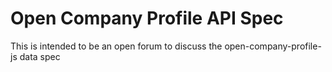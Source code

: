 # Open Company Profile API Spec
This is intended to be an open forum to discuss the open-company-profile-js data spec
